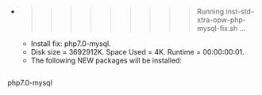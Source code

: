 * >>>>>>>>> Running inst-std-xtra-opw-php-mysql-fix.sh ...
  * Install fix: php7.0-mysql.
  * Disk size = 3692912K. Space Used = 4K. Runtime = 00:00:00:01.
  * The following NEW packages will be installed:
  ```bash
php7.0-mysql
  ```
